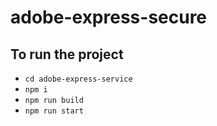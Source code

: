 # adobe-express-secure

## To run the project
- `cd adobe-express-service`
- `npm i`
- `npm run build`
- `npm run start`
